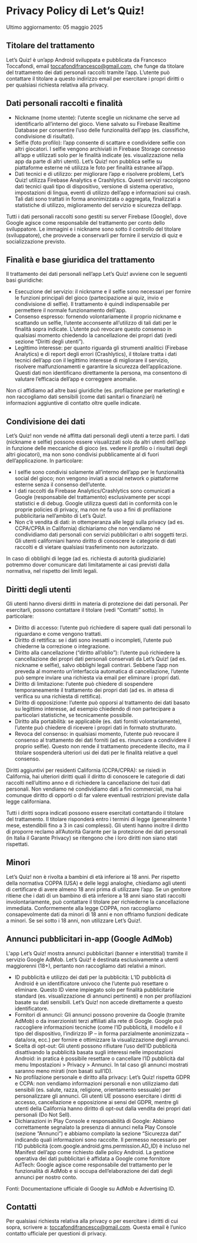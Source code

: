 # Privacy Policy di Let’s Quiz!
Ultimo aggiornamento: 05 maggio 2025
## Titolare del trattamento
Let’s Quiz! è un’app Android sviluppata e pubblicata da Francesco Toccafondi, email toccafondifrancesco@gmail.com, che funge da titolare del trattamento dei dati personali raccolti tramite l’app. L’utente può contattare il titolare a questo indirizzo email per esercitare i propri diritti o per qualsiasi richiesta relativa alla privacy.
## Dati personali raccolti e finalità
- Nickname (nome utente): l’utente sceglie un nickname che serve ad identificarlo all’interno del gioco. Viene salvato su Firebase Realtime Database per consentire l’uso delle funzionalità dell’app (es. classifiche, condivisione di risultati).
- Selfie (foto profilo): l’app consente di scattare e condividere selfie con altri giocatori. I selfie vengono archiviati in Firebase Storage connesso all’app e utilizzati solo per le finalità indicate (es. visualizzazione nella app da parte di altri utenti). Let’s Quiz! non pubblica selfie su piattaforme esterne né utilizza le foto per finalità estranee all’app.
- Dati tecnici e di utilizzo: per migliorare l’app e risolvere problemi, Let’s Quiz! utilizza Firebase Analytics e Crashlytics. Questi servizi raccolgono dati tecnici quali tipo di dispositivo, versione di sistema operativo, impostazioni di lingua, eventi di utilizzo dell’app e informazioni sui crash. Tali dati sono trattati in forma anonimizzata o aggregata, finalizzati a statistiche di utilizzo, miglioramento del servizio e sicurezza dell’app.

Tutti i dati personali raccolti sono gestiti su server Firebase (Google), dove Google agisce come responsabile del trattamento per conto dello sviluppatore. Le immagini e i nickname sono sotto il controllo del titolare (sviluppatore), che provvede a conservarli per fornire il servizio di quiz e socializzazione previsto.
## Finalità e base giuridica del trattamento
Il trattamento dei dati personali nell’app Let’s Quiz! avviene con le seguenti basi giuridiche:
- Esecuzione del servizio: il nickname e il selfie sono necessari per fornire le funzioni principali del gioco (partecipazione ai quiz, invio e condivisione di selfie). Il trattamento è quindi indispensabile per permettere il normale funzionamento dell’app.
- Consenso espresso: fornendo volontariamente il proprio nickname e scattando un selfie, l’utente acconsente all’utilizzo di tali dati per le finalità sopra indicate. L’utente può revocare questo consenso in qualsiasi momento chiedendo la cancellazione dei propri dati (vedi sezione “Diritti degli utenti”).
- Legittimo interesse: per quanto riguarda gli strumenti analitici (Firebase Analytics) e di report degli errori (Crashlytics), il titolare tratta i dati tecnici dell’app con il legittimo interesse di migliorare il servizio, risolvere malfunzionamenti e garantire la sicurezza dell’applicazione. Questi dati non identificano direttamente la persona, ma consentono di valutare l’efficacia dell’app e correggere anomalie.

Non ci affidiamo ad altre basi giuridiche (es. profilazione per marketing) e non raccogliamo dati sensibili (come dati sanitari o finanziari) né informazioni aggiuntive di contatto oltre quelle indicate.
## Condivisione dei dati
Let’s Quiz! non vende né affitta dati personali degli utenti a terze parti. I dati (nickname e selfie) possono essere visualizzati solo da altri utenti dell’app in funzione delle meccaniche di gioco (es. vedere il profilo o i risultati degli altri giocatori), ma non sono condivisi pubblicamente al di fuori dell’applicazione. In particolare:
- I selfie sono condivisi solamente all’interno dell’app per le funzionalità social del gioco; non vengono inviati a social network o piattaforme esterne senza il consenso dell’utente.
- I dati raccolti da Firebase Analytics/Crashlytics sono comunicati a Google (responsabile del trattamento) esclusivamente per scopi statistici e di debug. Google utilizza questi dati in conformità con le proprie policies di privacy, ma non ne fa uso a fini di profilazione pubblicitaria nell’ambito di Let’s Quiz!.
- Non c’è vendita di dati: in ottemperanza alle leggi sulla privacy (ad es. CCPA/CPRA in California) dichiariamo che non vendiamo né condividiamo dati personali con servizi pubblicitari o altri soggetti terzi. Gli utenti californiani hanno diritto di conoscere le categorie di dati raccolti e di vietare qualsiasi trasferimento non autorizzato.

In caso di obblighi di legge (ad es. richiesta di autorità giudiziarie) potremmo dover comunicare dati limitatamente ai casi previsti dalla normativa, nel rispetto dei limiti legali.
## Diritti degli utenti
Gli utenti hanno diversi diritti in materia di protezione dei dati personali. Per esercitarli, possono contattare il titolare (vedi “Contatti” sotto). In particolare:
- Diritto di accesso: l’utente può richiedere di sapere quali dati personali lo riguardano e come vengono trattati.
- Diritto di rettifica: se i dati sono inesatti o incompleti, l’utente può chiederne la correzione o integrazione.
- Diritto alla cancellazione (“diritto all’oblio”): l’utente può richiedere la cancellazione dei propri dati personali conservati da Let’s Quiz! (ad es. nickname e selfie), salvo obblighi legali contrari. Sebbene l’app non preveda al momento un’interfaccia automatica di cancellazione, l’utente può sempre inviare una richiesta via email per eliminare i propri dati.
- Diritto di limitazione: l’utente può chiedere di sospendere temporaneamente il trattamento dei propri dati (ad es. in attesa di verifica su una richiesta di rettifica).
- Diritto di opposizione: l’utente può opporsi al trattamento dei dati basato su legittimo interesse, ad esempio chiedendo di non partecipare a particolari statistiche, se tecnicamente possibile.
- Diritto alla portabilità: se applicabile (es. dati forniti volontariamente), l’utente può chiedere di ricevere i propri dati in formato strutturato.
- Revoca del consenso: in qualsiasi momento, l’utente può revocare il consenso al trattamento dei dati forniti (ad es. rinunciare a condividere il proprio selfie). Questo non rende il trattamento precedente illecito, ma il titolare sospenderà ulteriori usi dei dati per le finalità relative a quel consenso.

Diritti aggiuntivi per residenti California (CCPA/CPRA): se risiedi in California, hai ulteriori diritti quali il diritto di conoscere le categorie di dati raccolti nell’ultimo anno e di richiedere la cancellazione dei tuoi dati personali. Non vendiamo né condividiamo dati a fini commerciali, ma hai comunque diritto di opporti o di far valere eventuali restrizioni previste dalla legge californiana. 

Tutti i diritti sopra indicati possono essere esercitati contattando il titolare del trattamento. Il titolare risponderà entro i termini di legge (generalmente 1 mese, estendibili fino a 3 in casi complessi). Gli utenti hanno inoltre il diritto di proporre reclamo all’Autorità Garante per la protezione dei dati personali (in Italia il Garante Privacy) se ritengono che i loro diritti non siano stati rispettati.
## Minori
Let’s Quiz! non è rivolta a bambini di età inferiore ai 18 anni. Per rispetto della normativa COPPA (USA) e delle leggi analoghe, chiediamo agli utenti di certificare di avere almeno 18 anni prima di utilizzare l’app. Se un genitore ritiene che i dati di un bambino di età inferiore a 18 anni siano stati raccolti involontariamente, può contattare il titolare per richiederne la cancellazione immediata. Conformemente alla legge COPPA, non raccogliamo consapevolmente dati da minori di 18 anni e non offriamo funzioni dedicate a minori. Se sei sotto i 18 anni, non utilizzare Let’s Quiz!.
## Annunci pubblicitari in-app (Google AdMob)
L'app Let’s Quiz! mostra annunci pubblicitari (banner e interstitial) tramite il servizio Google AdMob. Let’s Quiz! è destinata esclusivamente a utenti maggiorenni (18+), pertanto non raccogliamo dati relativi a minori.
- ID pubblicità e utilizzo dei dati per la pubblicità: L’ID pubblicità di Android è un identificatore univoco che l’utente può resettare o eliminare. Questo ID viene impiegato solo per finalità pubblicitarie standard (es. visualizzazione di annunci pertinenti) e non per profilazioni basate su dati sensibili. Let’s Quiz! non accede direttamente a questo identificatore.
- Fornitori di annunci: Gli annunci possono provenire da Google (tramite AdMob) o da inserzionisti terzi affiliati alla rete di Google. Google può raccogliere informazioni tecniche (come l’ID pubblicità, il modello e il tipo del dispositivo, l’indirizzo IP – in forma parzialmente anonimizzata – data/ora, ecc.) per fornire e ottimizzare la visualizzazione degli annunci.
- Scelta di opt-out: Gli utenti possono rifiutare l’uso dell’ID pubblicità disattivando la pubblicità basata sugli interessi nelle impostazioni Android: in pratica è possibile resettare o cancellare l’ID pubblicità dal menu Impostazioni > Privacy > Annunci. In tal caso gli annunci mostrati saranno meno mirati (non basati sull’ID).
- No profilazione personale e diritto alla privacy: Let’s Quiz! rispetta GDPR e CCPA: non vendiamo informazioni personali e non utilizziamo dati sensibili (es. salute, razza, religione, orientamento sessuale) per personalizzare gli annunci. Gli utenti UE possono esercitare i diritti di accesso, cancellazione e opposizione ai sensi del GDPR, mentre gli utenti della California hanno diritto di opt-out dalla vendita dei propri dati personali (Do Not Sell).
- Dichiarazioni in Play Console e responsabilità di Google: Abbiamo correttamente segnalato la presenza di annunci nella Play Console (sezione “Annunci”) e abbiamo compilato la sezione “Sicurezza dati” indicando quali informazioni sono raccolte. Il permesso necessario per l’ID pubblicità (com.google.android.gms.permission.AD_ID) è incluso nel Manifest dell’app come richiesto dalle policy Android. La gestione operativa dei dati pubblicitari è affidata a Google come fornitore AdTech: Google agisce come responsabile del trattamento per le funzionalità di AdMob e si occupa dell’elaborazione dei dati degli annunci per nostro conto.

Fonti: Documentazione ufficiale di Google su AdMob e Advertising ID.
## Contatti
Per qualsiasi richiesta relativa alla privacy o per esercitare i diritti di cui sopra, scrivere a: toccafondifrancesco@gmail.com. Questa email è l’unico contatto ufficiale per questioni di privacy.